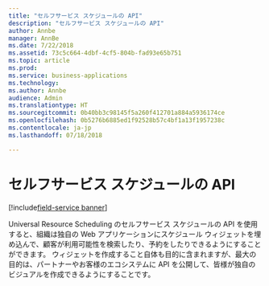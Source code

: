 ```yaml
---
title: "セルフサービス スケジュールの API"
description: "セルフサービス スケジュールの API"
author: Annbe
manager: AnnBe
ms.date: 7/22/2018
ms.assetid: 73c5c664-4dbf-4cf5-804b-fad93e65b751
ms.topic: article
ms.prod: 
ms.service: business-applications
ms.technology: 
ms.author: Annbe
audience: Admin
ms.translationtype: HT
ms.sourcegitcommit: 0b40bb3c98145f5a260f412701a884a5936174ce
ms.openlocfilehash: 0b5276b6885ed1f92528b57c4bf1a13f1957238c
ms.contentlocale: ja-jp
ms.lasthandoff: 07/18/2018

---
```


#  <a name="self-service-scheduling-apis"></a>セルフサービス スケジュールの API

[!include[field-service banner](../../../includes/field-service.md)]




Universal Resource Scheduling のセルフサービス スケジュールの API を使用すると、組織は独自の Web アプリケーションにスケジュール ウィジェットを埋め込んで、顧客が利用可能性を検索したり、予約をしたりできるようにすることができます。 ウィジェットを作成すること自体も目的に含まれますが、最大の目的は、パートナーやお客様のエコシステムに API を公開して、皆様が独自のビジュアルを作成できるようにすることです。

